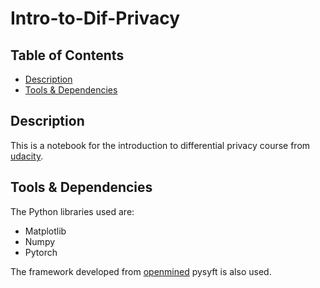 # Intro-to-Dif-Privacy

## Table of Contents

* [Description](#description)
* [Tools & Dependencies](#tools)

## Description

This is a notebook for the introduction to differential privacy course from [udacity](udacity.com).

## Tools & Dependencies

The Python libraries used are:
* Matplotlib
* Numpy
* Pytorch

The framework developed from [openmined](https://www.openmined.org/) pysyft is also used.

